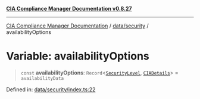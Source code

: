 [**CIA Compliance Manager Documentation v0.8.27**](../../../README.md)

***

[CIA Compliance Manager Documentation](../../../modules.md) / [data/security](../README.md) / availabilityOptions

# Variable: availabilityOptions

> `const` **availabilityOptions**: `Record`\<[`SecurityLevel`](../../../types/cia/type-aliases/SecurityLevel.md), [`CIADetails`](../../../types/interfaces/CIADetails.md)\> = `availabilityData`

Defined in: [data/security/index.ts:22](https://github.com/Hack23/cia-compliance-manager/blob/26bb73ca86d23be8656cdd29d12202323a449310/src/data/security/index.ts#L22)

